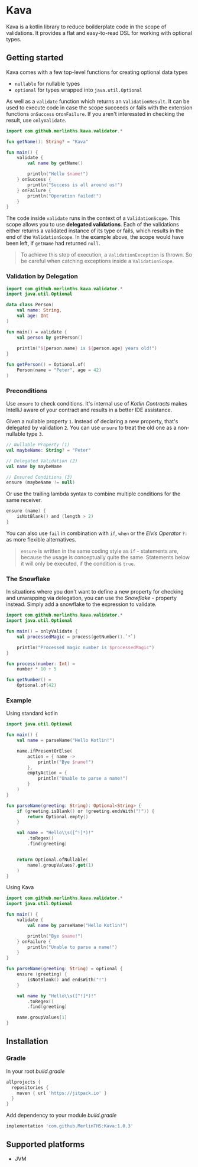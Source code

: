 # Kava

Kava is a kotlin library to reduce boilderplate code in the scope of validations.
It provides a flat and easy-to-read DSL for working with optional types.

## Getting started

Kava comes with a few top-level functions for creating optional data types
- ```nullable``` for nullable types
- ```optional``` for types wrapped into ```java.util.Optional```

As well as a ```validate``` function which returns an ```ValidationResult```. It can be used to execute code in case the scope succeeds
or fails with the extension functions ```onSuccess``` or```onFailure```. If you aren't interessted in checking the result, use ```onlyValidate```.

```kotlin
import com.github.merlinths.kava.validator.*

fun getName(): String? = "Kava"

fun main() {
    validate {
        val name by getName()

        println("Hello $name!")
    } onSuccess {
        println("Success is all around us!")
    } onFailure {
        println("Operation failed!")
    }
}
```

The code inside ```validate``` runs in the context of a ```ValidationScope```.
This scope allows you to use **delegated validations**. Each of the validations
either returns a validated instance of its type or fails, which results
in the end of the ```ValidationScope```. In the example above, the scope
would have been left, if ```getName``` had returned ```null```. 
<br />
>To achieve this stop of execution, a ```ValidationException``` is thrown.
So be careful when catching exceptions inside a ```ValidationScope```.

### Validation by Delegation

```kotlin
import com.github.merlinths.kava.validator.*
import java.util.Optional

data class Person(
    val name: String,
    val age: Int
)

fun main() = validate {
    val person by getPerson()
    
    println("${person.name} is ${person.age} years old!")
}

fun getPerson() = Optional.of(
    Person(name = "Peter", age = 42)
)
```

### Preconditions

Use ```ensure``` to check conditions. It's internal use of *Kotlin Contracts* makes IntelliJ aware of your contract and results in a better IDE assistance.

Given a nullable property ```1```.
Instead of declaring a new property, that's delegated by validation ```2```.
You can use ```ensure``` to treat the old one as a non-nullable type ```3```.

```kotlin
// Nullable Property (1)
val maybeName: String? = "Peter"

// Delegated Validation (2)
val name by maybeName

// Ensured Conditions (3)
ensure (maybeName != null)
```

Or use the trailing lambda syntax to combine multiple conditions for the
same receiver.

```kotlin
ensure (name) {
    isNotBlank() and (length > 2)
}
```

You can also use ```fail``` in combination with
```if```, ```when``` or the *Elvis Operator* ```?:``` as more flexible alternatives.

>```ensure``` is written in the same coding style as ```if``` - statements are, because the usage is conceptually quite the same.
Statements below it will only be executed, if the condition is ```true```.

### The Snowflake

In situations where you don't want to define a new property for checking and unwrapping via delegation,
you can use the *Snowflake* - property instead.
Simply add a snowflake to the expression to validate.

```kotlin
import com.github.merlinths.kava.validator.*
import java.util.Optional

fun main() = onlyValidate {
    val processedMagic = process(getNumber().`*`)

    println("Processed magic number is $processedMagic")
}

fun process(number: Int) =
    number * 10 + 5

fun getNumber() =
    Optional.of(42)
```

### Example

Using standard kotlin
```kotlin
import java.util.Optional

fun main() {
    val name = parseName("Hello Kotlin!")

    name.ifPresentOrElse(
        action = { name ->
            println("Bye $name!")
        },
        emptyAction = {
            println("Unable to parse a name!")
        }
    )
}

fun parseName(greeting: String): Optional<String> {
    if (greeting.isBlank() or !greeting.endsWith("!")) {
        return Optional.empty()
    }

    val name = "Hello\\s([^!]*)!"
        .toRegex()
        .find(greeting)


    return Optional.ofNullable(
        name?.groupValues?.get(1)
    )
}
```

Using Kava

```kotlin
import com.github.merlinths.kava.validator.*
import java.util.Optional

fun main() {
    validate {
        val name by parseName("Hello Kotlin!")

        println("Bye $name!")
    } onFailure {
        println("Unable to parse a name!")
    }
}

fun parseName(greeting: String) = optional {
    ensure (greeting) {
        isNotBlank() and endsWith("!")
    }

    val name by "Hello\\s([^!]*)!"
        .toRegex()
        .find(greeting)

    name.groupValues[1]
}
```

## Installation

### Gradle

In your root *build.gradle*

```gradle
allprojects {
  repositories {
    maven { url 'https://jitpack.io' }
  }
}
```
Add dependency to your module *build.gradle*

```gradle
implementation 'com.github.MerlinTHS:Kava:1.0.3'
```

## Supported platforms
- JVM
